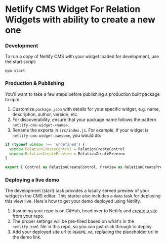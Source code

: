 # Netlify CMS Widget For Relation Widgets with ability to create a new one





### Development

To run a copy of Netlify CMS with your widget loaded for development, use the start script:

```shell
npm start
```


### Production & Publishing

You'll want to take a few steps before publishing a production built package to npm:

1. Customize `package.json` with details for your specific widget, e.g. name, description, author, version, etc.
2. For discoverability, ensure that your package name follows the pattern `netlify-cms-widget-<name>`.
3. Rename the exports in `src/index.js`. For example, if your widget is `netlify-cms-widget-awesome`, you would do:
  ```js
  if (typeof window !== 'undefined') {
    window.RelationCreateControl = RelationCreateControl
    window.RelationCreatePreview = RelationCreatePreview
  }

  export { Control as RelationCreateControl, Preview as RelationCreatePreview }
  ```


### Deploying a live demo

The development (start) task provides a locally served preview of your widget in the CMS editor. This starter also includes a `demo` task for deploying this view live. Here's how to get your demo deployed using Netlify.

1. Assuming your repo is on GitHub, head over to Netlify and [create a site](https://app.netlify.com/start) from your repo.
2. The proper settings will be pre-filled based on what's in the `netlify.toml` file in this repo, so you can just click through to deploy.
3. Add your deployed site url to `README.md`, replacing the placeholder url in the demo link.

